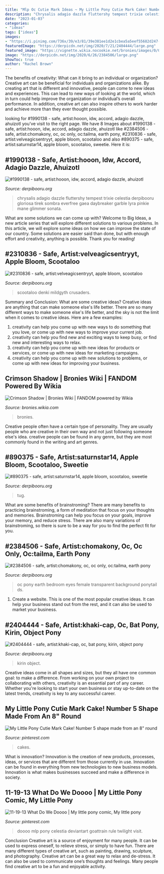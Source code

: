 ```yaml
---
title: "Mlp Oc Cutie Mark Ideas ~ My Little Pony Cutie Mark Cake! Number 5 Shape Made From An 8&quot; Round"
description: "Chrysalis adagio dazzle fluttershy tempest trixie celestia derpibooru gloriosa tirek sombra everfree gaea daybreaker garble lyra pinkie mane glimmer sonata"
date: "2023-01-03"
categories:
- "ideas"
tags: ["ideas"]
images:
- "https://i.pinimg.com/736x/39/e3/81/39e381ee1d2e1cbea5a5eef55682d247--mix-friendship.jpg"
featuredImage: "https://derpicdn.net/img/2020/7/21/2404444/large.png"
featured_image: "https://vignette.wikia.nocookie.net/bronies/images/0/07/Crimson_Shadow_-_Armoured.png/revision/latest?cb=20130124163339"
image: "https://derpicdn.net/img/2020/6/26/2384506/large.png"
ShowToc: true
author: "Rachel Brown"
---
```



The benefits of creativity: What can it bring to an individual or organization?
Creative art can be beneficial for individuals and organizations alike. By creating art that is different and innovative, people can come to new ideas and experiences. This can lead to new ways of looking at the world, which in turn could help improve the organization or individual’s overall performance. In addition, creative art can also inspire others to work harder and achieve more than they ever thought possible.

	

		
looking for #1990138 - safe, artist:hooon, idw, accord, adagio dazzle, ahuizotl you've visit to the right page. We have 8 Images about #1990138 - safe, artist:hooon, idw, accord, adagio dazzle, ahuizotl like #2384506 - safe, artist:chomakony, oc, oc only, oc:tailma, earth pony, #2310836 - safe, artist:velveagicsentryyt, apple bloom, scootaloo and also #890375 - safe, artist:saturnstar14, apple bloom, scootaloo, sweetie. Here it is:
		
    
## #1990138 - Safe, Artist:hooon, Idw, Accord, Adagio Dazzle, Ahuizotl

<img loading=lazy src="https://derpicdn.net/img/2019/3/19/1990138/large.png" onerror="this.onerror=null;this.src='https://tse2.mm.bing.net/th?id=OIP.T0fnvb398d1wsAFitEcl7QHaEv&amp;pid=15.1';" alt="#1990138 - safe, artist:hooon, idw, accord, adagio dazzle, ahuizotl">

_Source: derpibooru.org_

>chrysalis adagio dazzle fluttershy tempest trixie celestia derpibooru gloriosa tirek sombra everfree gaea daybreaker garble lyra pinkie mane glimmer sonata. 

	

What are some solutions we can come up with?
Welcome to Big Ideas, a new article series that will explore different solutions to various problems. In this article, we will explore some ideas on how we can improve the state of our country. Some solutions are easier said than done, but with enough effort and creativity, anything is possible. Thank you for reading!

    
## #2310836 - Safe, Artist:velveagicsentryyt, Apple Bloom, Scootaloo

<img loading=lazy src="https://derpicdn.net/img/2020/3/31/2310836/large.jpg" onerror="this.onerror=null;this.src='https://tse3.mm.bing.net/th?id=OIP.nBh8jOjGTqWFkMR593_mSAHaEN&amp;pid=15.1';" alt="#2310836 - safe, artist:velveagicsentryyt, apple bloom, scootaloo">

_Source: derpibooru.org_

>scootaloo denki mildgyth crusaders. 

	

Summary and Conclusion: What are some creative ideas?
Creative ideas are anything that can make someone else's life better. There are so many different ways to make someone else's life better, and the sky is not the limit when it comes to creative ideas. Here are a few examples: 
1) creativity can help you come up with new ways to do something that you love, or come up with new ways to improve your current job. 
2) creativity can help you find new and exciting ways to keep busy, or find new and interesting ways to relax. 
3) creativity can help you come up with new ideas for products or services, or come up with new ideas for marketing campaigns. 
4) creativity can help you come up with new solutions to problems, or come up with new ideas for improving your business.

    
## Crimson Shadow | Bronies Wiki | FANDOM Powered By Wikia

<img loading=lazy src="https://vignette.wikia.nocookie.net/bronies/images/0/07/Crimson_Shadow_-_Armoured.png/revision/latest?cb=20130124163339" onerror="this.onerror=null;this.src='https://tse1.mm.bing.net/th?id=OIP.5arq1oupFQqLkg8NJhtiygHaHM&amp;pid=15.1';" alt="Crimson Shadow | Bronies Wiki | FANDOM powered by Wikia">

_Source: bronies.wikia.com_

>bronies. 

	

Creative people often have a certain type of personality. They are usually people who are creative in their own way and not just following someone else's idea. creative people can be found in any genre, but they are most commonly found in the writing and art genres.

    
## #890375 - Safe, Artist:saturnstar14, Apple Bloom, Scootaloo, Sweetie

<img loading=lazy src="https://derpicdn.net/img/2015/5/6/890375/large.png" onerror="this.onerror=null;this.src='https://tse1.mm.bing.net/th?id=OIP.BJG3LDP7zqa_PsM7ZGhJoQHaEc&amp;pid=15.1';" alt="#890375 - safe, artist:saturnstar14, apple bloom, scootaloo, sweetie">

_Source: derpibooru.org_

>tug. 

	

What are some benefits of brainstroming?
There are many benefits to practicing brainstroming, a form of meditation that focus on your thoughts and memories. Brainstroming can help you focus on your goals, improve your memory, and reduce stress. There are also many variations of brainstroming, so there is sure to be a way for you to find the perfect fit for you.

    
## #2384506 - Safe, Artist:chomakony, Oc, Oc Only, Oc:tailma, Earth Pony

<img loading=lazy src="https://derpicdn.net/img/2020/6/26/2384506/large.png" onerror="this.onerror=null;this.src='https://tse4.mm.bing.net/th?id=OIP.65x-Hw1aZ3zSGh-pINH4mQHaIR&amp;pid=15.1';" alt="#2384506 - safe, artist:chomakony, oc, oc only, oc:tailma, earth pony">

_Source: derpibooru.org_

>oc pony earth bedroom eyes female transparent background ponytail ds. 

	

1. Create a website. This is one of the most popular creative ideas. It can help your business stand out from the rest, and it can also be used to market your business.

    
## #2404444 - Safe, Artist:khaki-cap, Oc, Bat Pony, Kirin, Object Pony

<img loading=lazy src="https://derpicdn.net/img/2020/7/21/2404444/large.png" onerror="this.onerror=null;this.src='https://tse2.mm.bing.net/th?id=OIP.YFC_l1HY05x4Lc37EfzvEwHaJI&amp;pid=15.1';" alt="#2404444 - safe, artist:khaki-cap, oc, bat pony, kirin, object pony">

_Source: derpibooru.org_

>kirin object. 

	

Creative ideas come in all shapes and sizes, but they all have one common goal: to make a difference. From working on your own project to collaborating with others, creativity is an essential part of any career. Whether you're looking to start your own business or stay up-to-date on the latest trends, creativity is key to any successful career.

    
## My Little Pony Cutie Mark Cake! Number 5 Shape Made From An 8&quot; Round

<img loading=lazy src="https://i.pinimg.com/1200x/fd/5e/7c/fd5e7c706c9fd92c57d54eb5c7ba53fc.jpg" onerror="this.onerror=null;this.src='https://tse3.mm.bing.net/th?id=OIP.qG7ai1lGLGxHcUdqrfv6FAHaIt&amp;pid=15.1';" alt="My Little Pony Cutie Mark Cake! Number 5 shape made from an 8&quot; round">

_Source: pinterest.com_

>cakes. 

	

What is innovation?
Innovation is the creation of new products, processes, ideas, or services that are different from those currently in use. Innovation can be found in everything from new technologies to new business models. Innovation is what makes businesses succeed and make a difference in society.

    
## 11-19-13 What Do We Doooo | My Little Pony Comic, My Little Pony

<img loading=lazy src="https://i.pinimg.com/736x/39/e3/81/39e381ee1d2e1cbea5a5eef55682d247--mix-friendship.jpg" onerror="this.onerror=null;this.src='https://tse3.mm.bing.net/th?id=OIP.YywMKKeodgJJq-komd_McwHaEU&amp;pid=15.1';" alt="11-19-13 What Do We Doooo | My little pony comic, My little pony">

_Source: pinterest.com_

>doooo mlp pony celestia deviantart goattrain rule twilight visit. 

	

Conclusion
Creative art is a source of enjoyment for many people. It can be used to express oneself, to relieve stress, or simply to have fun. There are many different types of creative art, such as painting, drawing, sculpture, and photography.
Creative art can be a great way to relax and de-stress. It can also be used to communicate one’s thoughts and feelings. Many people find creative art to be a fun and enjoyable activity.


